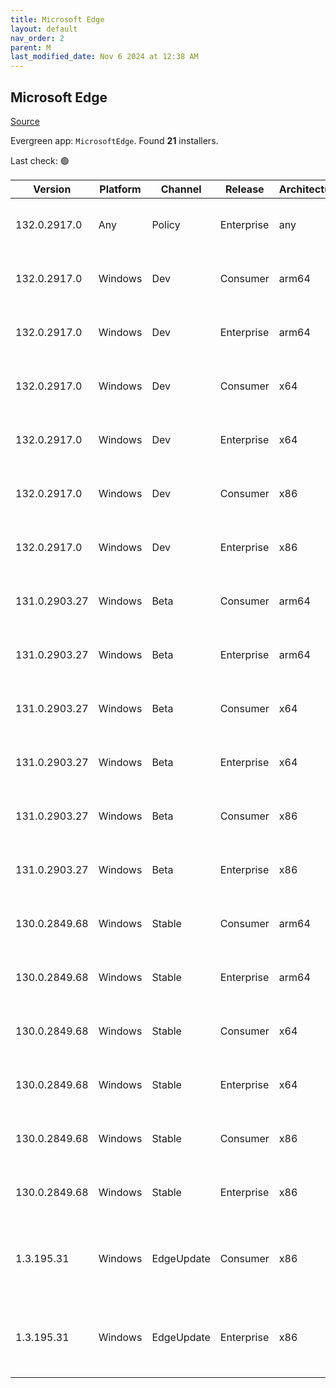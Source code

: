 ```yaml
---
title: Microsoft Edge
layout: default
nav_order: 2
parent: M
last_modified_date: Nov 6 2024 at 12:38 AM
---
```


## Microsoft Edge

[Source](https://www.microsoft.com/edge)

Evergreen app: `MicrosoftEdge`. Found **21** installers.

Last check: 🟢

| Version       | Platform | Channel    | Release    | Architecture | Hash                                                             | URI                                                                                                                                                                                                                                                                                                                      |
| ------------- | -------- | ---------- | ---------- | ------------ | ---------------------------------------------------------------- | ------------------------------------------------------------------------------------------------------------------------------------------------------------------------------------------------------------------------------------------------------------------------------------------------------------------------ |
| 132.0.2917.0  | Any      | Policy     | Enterprise | any          | 8C31DC3E9BCC8749B4D104D1E8854F89BA13B28A159C560DD8F8D1949DBA35F6 | [https://msedge.sf.dl.delivery.mp.microsoft.com/filestreamingservice/files/299932cc-4421-4726-8532-91901683db51/MicrosoftEdgePolicyTemplates.cab](https://msedge.sf.dl.delivery.mp.microsoft.com/filestreamingservice/files/299932cc-4421-4726-8532-91901683db51/MicrosoftEdgePolicyTemplates.cab)                       |
| 132.0.2917.0  | Windows  | Dev        | Consumer   | arm64        | 6D27ED43876E11EB9C2FA1F087CC12BD9F23D54D4728F3EA10F3E7147D462B27 | [https://msedge.sf.dl.delivery.mp.microsoft.com/filestreamingservice/files/7cc41b06-575a-4aaa-97b9-31a3d01d056e/MicrosoftEdgeDevEnterpriseARM64.msi](https://msedge.sf.dl.delivery.mp.microsoft.com/filestreamingservice/files/7cc41b06-575a-4aaa-97b9-31a3d01d056e/MicrosoftEdgeDevEnterpriseARM64.msi)                 |
| 132.0.2917.0  | Windows  | Dev        | Enterprise | arm64        | 6D27ED43876E11EB9C2FA1F087CC12BD9F23D54D4728F3EA10F3E7147D462B27 | [https://msedge.sf.dl.delivery.mp.microsoft.com/filestreamingservice/files/7cc41b06-575a-4aaa-97b9-31a3d01d056e/MicrosoftEdgeDevEnterpriseARM64.msi](https://msedge.sf.dl.delivery.mp.microsoft.com/filestreamingservice/files/7cc41b06-575a-4aaa-97b9-31a3d01d056e/MicrosoftEdgeDevEnterpriseARM64.msi)                 |
| 132.0.2917.0  | Windows  | Dev        | Consumer   | x64          | 8A5A2764F72E5D57915775A50BEB822FFFDD9BC18F67F19ED773B095A17DB315 | [https://msedge.sf.dl.delivery.mp.microsoft.com/filestreamingservice/files/e18c7c1a-4fe1-4c2f-9741-f53ab0279149/MicrosoftEdgeDevEnterpriseX64.msi](https://msedge.sf.dl.delivery.mp.microsoft.com/filestreamingservice/files/e18c7c1a-4fe1-4c2f-9741-f53ab0279149/MicrosoftEdgeDevEnterpriseX64.msi)                     |
| 132.0.2917.0  | Windows  | Dev        | Enterprise | x64          | 8A5A2764F72E5D57915775A50BEB822FFFDD9BC18F67F19ED773B095A17DB315 | [https://msedge.sf.dl.delivery.mp.microsoft.com/filestreamingservice/files/e18c7c1a-4fe1-4c2f-9741-f53ab0279149/MicrosoftEdgeDevEnterpriseX64.msi](https://msedge.sf.dl.delivery.mp.microsoft.com/filestreamingservice/files/e18c7c1a-4fe1-4c2f-9741-f53ab0279149/MicrosoftEdgeDevEnterpriseX64.msi)                     |
| 132.0.2917.0  | Windows  | Dev        | Consumer   | x86          | C2C1B9D993E655F41DB8E30A6B813AD913FEF80A7F878177E8C02A40A219E2D9 | [https://msedge.sf.dl.delivery.mp.microsoft.com/filestreamingservice/files/3a13989a-41b4-444f-8880-3e589463ac55/MicrosoftEdgeDevEnterpriseX86.msi](https://msedge.sf.dl.delivery.mp.microsoft.com/filestreamingservice/files/3a13989a-41b4-444f-8880-3e589463ac55/MicrosoftEdgeDevEnterpriseX86.msi)                     |
| 132.0.2917.0  | Windows  | Dev        | Enterprise | x86          | C2C1B9D993E655F41DB8E30A6B813AD913FEF80A7F878177E8C02A40A219E2D9 | [https://msedge.sf.dl.delivery.mp.microsoft.com/filestreamingservice/files/3a13989a-41b4-444f-8880-3e589463ac55/MicrosoftEdgeDevEnterpriseX86.msi](https://msedge.sf.dl.delivery.mp.microsoft.com/filestreamingservice/files/3a13989a-41b4-444f-8880-3e589463ac55/MicrosoftEdgeDevEnterpriseX86.msi)                     |
| 131.0.2903.27 | Windows  | Beta       | Consumer   | arm64        | 1A9E315638FF637F0269E64EE2672B4A24B08D9D69ED1D8CCD3579F43C3B7158 | [https://msedge.sf.dl.delivery.mp.microsoft.com/filestreamingservice/files/41baf0bc-3c4a-4683-a744-aa9f061bab3b/MicrosoftEdgeBetaEnterpriseARM64.msi](https://msedge.sf.dl.delivery.mp.microsoft.com/filestreamingservice/files/41baf0bc-3c4a-4683-a744-aa9f061bab3b/MicrosoftEdgeBetaEnterpriseARM64.msi)               |
| 131.0.2903.27 | Windows  | Beta       | Enterprise | arm64        | 1A9E315638FF637F0269E64EE2672B4A24B08D9D69ED1D8CCD3579F43C3B7158 | [https://msedge.sf.dl.delivery.mp.microsoft.com/filestreamingservice/files/41baf0bc-3c4a-4683-a744-aa9f061bab3b/MicrosoftEdgeBetaEnterpriseARM64.msi](https://msedge.sf.dl.delivery.mp.microsoft.com/filestreamingservice/files/41baf0bc-3c4a-4683-a744-aa9f061bab3b/MicrosoftEdgeBetaEnterpriseARM64.msi)               |
| 131.0.2903.27 | Windows  | Beta       | Consumer   | x64          | 7A989DA3E34E2A93F5EF0A955C55C12E1690C99A1E0EA819E77AD7709894F25E | [https://msedge.sf.dl.delivery.mp.microsoft.com/filestreamingservice/files/cb57046d-d069-4c30-8223-3e185fdad72e/MicrosoftEdgeBetaEnterpriseX64.msi](https://msedge.sf.dl.delivery.mp.microsoft.com/filestreamingservice/files/cb57046d-d069-4c30-8223-3e185fdad72e/MicrosoftEdgeBetaEnterpriseX64.msi)                   |
| 131.0.2903.27 | Windows  | Beta       | Enterprise | x64          | 7A989DA3E34E2A93F5EF0A955C55C12E1690C99A1E0EA819E77AD7709894F25E | [https://msedge.sf.dl.delivery.mp.microsoft.com/filestreamingservice/files/cb57046d-d069-4c30-8223-3e185fdad72e/MicrosoftEdgeBetaEnterpriseX64.msi](https://msedge.sf.dl.delivery.mp.microsoft.com/filestreamingservice/files/cb57046d-d069-4c30-8223-3e185fdad72e/MicrosoftEdgeBetaEnterpriseX64.msi)                   |
| 131.0.2903.27 | Windows  | Beta       | Consumer   | x86          | 25D9E1B06337CF57E24AC44253E6BC95E8E34D8F836395552F6E6A817D0B815B | [https://msedge.sf.dl.delivery.mp.microsoft.com/filestreamingservice/files/7e1d553e-8760-42b3-8e4e-bed12b566bc4/MicrosoftEdgeBetaEnterpriseX86.msi](https://msedge.sf.dl.delivery.mp.microsoft.com/filestreamingservice/files/7e1d553e-8760-42b3-8e4e-bed12b566bc4/MicrosoftEdgeBetaEnterpriseX86.msi)                   |
| 131.0.2903.27 | Windows  | Beta       | Enterprise | x86          | 25D9E1B06337CF57E24AC44253E6BC95E8E34D8F836395552F6E6A817D0B815B | [https://msedge.sf.dl.delivery.mp.microsoft.com/filestreamingservice/files/7e1d553e-8760-42b3-8e4e-bed12b566bc4/MicrosoftEdgeBetaEnterpriseX86.msi](https://msedge.sf.dl.delivery.mp.microsoft.com/filestreamingservice/files/7e1d553e-8760-42b3-8e4e-bed12b566bc4/MicrosoftEdgeBetaEnterpriseX86.msi)                   |
| 130.0.2849.68 | Windows  | Stable     | Consumer   | arm64        | 5D6B36E81FDB3DC1FE38FD804E51C861C1656D5EE58EDA951C9768189E652831 | [https://msedge.sf.dl.delivery.mp.microsoft.com/filestreamingservice/files/f465b6ec-0552-472a-bdb1-2a6325ec2903/MicrosoftEdgeEnterpriseARM64.msi](https://msedge.sf.dl.delivery.mp.microsoft.com/filestreamingservice/files/f465b6ec-0552-472a-bdb1-2a6325ec2903/MicrosoftEdgeEnterpriseARM64.msi)                       |
| 130.0.2849.68 | Windows  | Stable     | Enterprise | arm64        | 5D6B36E81FDB3DC1FE38FD804E51C861C1656D5EE58EDA951C9768189E652831 | [https://msedge.sf.dl.delivery.mp.microsoft.com/filestreamingservice/files/f465b6ec-0552-472a-bdb1-2a6325ec2903/MicrosoftEdgeEnterpriseARM64.msi](https://msedge.sf.dl.delivery.mp.microsoft.com/filestreamingservice/files/f465b6ec-0552-472a-bdb1-2a6325ec2903/MicrosoftEdgeEnterpriseARM64.msi)                       |
| 130.0.2849.68 | Windows  | Stable     | Consumer   | x64          | 8749245959664BDE1862BE4D152C5C87CE1BD47509BF09636E186E5A208817CB | [https://msedge.sf.dl.delivery.mp.microsoft.com/filestreamingservice/files/ec95ce57-49d2-4a16-b92b-2994e1aea498/MicrosoftEdgeEnterpriseX64.msi](https://msedge.sf.dl.delivery.mp.microsoft.com/filestreamingservice/files/ec95ce57-49d2-4a16-b92b-2994e1aea498/MicrosoftEdgeEnterpriseX64.msi)                           |
| 130.0.2849.68 | Windows  | Stable     | Enterprise | x64          | 8749245959664BDE1862BE4D152C5C87CE1BD47509BF09636E186E5A208817CB | [https://msedge.sf.dl.delivery.mp.microsoft.com/filestreamingservice/files/ec95ce57-49d2-4a16-b92b-2994e1aea498/MicrosoftEdgeEnterpriseX64.msi](https://msedge.sf.dl.delivery.mp.microsoft.com/filestreamingservice/files/ec95ce57-49d2-4a16-b92b-2994e1aea498/MicrosoftEdgeEnterpriseX64.msi)                           |
| 130.0.2849.68 | Windows  | Stable     | Consumer   | x86          | F0CCD15BDBF85001BB7E18D8ED08ABFE0E0FBF8A146D3F16E3A1DD18E9FA0D68 | [https://msedge.sf.dl.delivery.mp.microsoft.com/filestreamingservice/files/0ec58d1d-cea4-4716-b5be-abee275f5133/MicrosoftEdgeEnterpriseX86.msi](https://msedge.sf.dl.delivery.mp.microsoft.com/filestreamingservice/files/0ec58d1d-cea4-4716-b5be-abee275f5133/MicrosoftEdgeEnterpriseX86.msi)                           |
| 130.0.2849.68 | Windows  | Stable     | Enterprise | x86          | F0CCD15BDBF85001BB7E18D8ED08ABFE0E0FBF8A146D3F16E3A1DD18E9FA0D68 | [https://msedge.sf.dl.delivery.mp.microsoft.com/filestreamingservice/files/0ec58d1d-cea4-4716-b5be-abee275f5133/MicrosoftEdgeEnterpriseX86.msi](https://msedge.sf.dl.delivery.mp.microsoft.com/filestreamingservice/files/0ec58d1d-cea4-4716-b5be-abee275f5133/MicrosoftEdgeEnterpriseX86.msi)                           |
| 1.3.195.31    | Windows  | EdgeUpdate | Consumer   | x86          | 44487270C94902ABED843606F7DD7B10923ABBECCE86C1CD85B3F25156EB60DA | [https://msedge.sf.dl.delivery.mp.microsoft.com/filestreamingservice/files/9ead6dc3-1c2b-4095-8447-da6b18141885/MicrosoftEdgeUpdateSetup_X86_1.3.195.31.exe](https://msedge.sf.dl.delivery.mp.microsoft.com/filestreamingservice/files/9ead6dc3-1c2b-4095-8447-da6b18141885/MicrosoftEdgeUpdateSetup_X86_1.3.195.31.exe) |
| 1.3.195.31    | Windows  | EdgeUpdate | Enterprise | x86          | 44487270C94902ABED843606F7DD7B10923ABBECCE86C1CD85B3F25156EB60DA | [https://msedge.sf.dl.delivery.mp.microsoft.com/filestreamingservice/files/9ead6dc3-1c2b-4095-8447-da6b18141885/MicrosoftEdgeUpdateSetup_X86_1.3.195.31.exe](https://msedge.sf.dl.delivery.mp.microsoft.com/filestreamingservice/files/9ead6dc3-1c2b-4095-8447-da6b18141885/MicrosoftEdgeUpdateSetup_X86_1.3.195.31.exe) |
